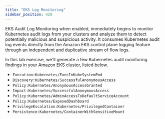 ```yaml
---
title: "EKS Log Monitoring"
sidebar_position: 420
---
```


EKS Audit Log Monitoring when enabled, immediately begins to monitor Kubernetes audit logs from your clusters and analyze them to detect potentially malicious and suspicious activity. It consumes Kubernetes audit log events directly from the Amazon EKS control plane logging feature through an independent and duplicative stream of flow logs. 

In this lab exercise, we'll generate a few Kubernetes audit monitoring findings in your Amazon EKS cluster, listed below.

- `Execution:Kubernetes/ExecInKubeSystemPod`
- `Discovery:Kubernetes/SuccessfulAnonymousAccess`
- `Policy:Kubernetes/AnonymousAccessGranted`
- `Impact:Kubernetes/SuccessfulAnonymousAccess` 
- `Policy:Kubernetes/AdminAccessToDefaultServiceAccount`
- `Policy:Kubernetes/ExposedDashboard`
- `PrivilegeEscalation:Kubernetes/PrivilegedContainer` 
- `Persistence:Kubernetes/ContainerWithSensitiveMount`
